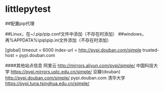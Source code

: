 # littlepytest

##配置pip代理

##Linux，在~/.pip/pip.conf文件中添加（不存在时添加）
##windows，再%APPDATA%\pip\pip.ini文件添加（不存在时添加）

[global]
timeout = 6000
index-url = http://pypi.douban.com/simple
trusted-host = pypi.douban.com


####其他站点信息
  阿里云 http://mirrors.aliyun.com/pypi/simple/
  中国科技大学 https://pypi.mirrors.ustc.edu.cn/simple/
  豆瓣(douban) http://pypi.douban.com/simple/ pypi.douban.com
  清华大学 https://pypi.tuna.tsinghua.edu.cn/simple/

